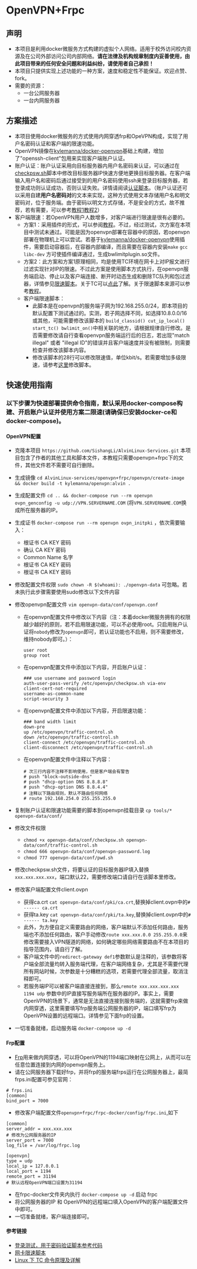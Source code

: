 # OpenVPN+Frpc

## 声明
- 本项目是利用docker微服务方式构建的虚拟个人网络。适用于校外访问校内资源及在公司外部访问公司内部网络。**请在法律及机构规章制度内妥善使用，由此项目带来的任何安全问题和利益纠纷，请使用者自己承担！**
- 本项目只提供实现上述功能的一种方案，速度和稳定性不能保证。欢迎点赞、fork。
- 需要的资源：
  - 一台公网服务器
  - 一台内网服务器

## 方案描述
- 本项目使用docker微服务的方式使用内网穿透frp和OpeVPN构成，实现了用户名密码认证和客户端的限速功能。
- OpenVPN镜像在[kylemanna/docker-openvpn](https://github.com/kylemanna/docker-openvpn)基础上构建，增加了"openssh-client"包用来实现客户端账户认证。
- 账户认证：账户认证采用向目标服务器内用户名密码来认证，可以通过在[checkpsw.sh](https://github.com/SishangLi/AlvinLinux-Services/blob/master/openvpn%2Bfrpc/openvpn/tools/checkpsw.sh)脚本中修改目标服务器IP快速方便地更换目标服务器。在客户端输入用户名和密码后通过接受到的用户名密码使用ssh来登录目标服务器，若登录成功则认证成功，否则认证失败。详情请阅读[认证脚本](https://github.com/SishangLi/AlvinLinux-Services/blob/master/openvpn%2Bfrpc/openvpn/tools/checkpsw.sh)。（账户认证还可以采用自建**用户名密码对**的文本来实现，这种方式使用文本存储用户名和明文密码对，位于服务端。由于密码以明文方式存储，不是安全的方式，故不推荐，若有需要，可以参考[教程1](https://xu3352.github.io/linux/2017/06/08/openvpn-use-username-and-password-authentication)[教程2](https://www.wangfeng.live/2019/09/osxzhmmdl/)）
- 客户端限速：若OpenVPN用户人数增多，对客户端进行限速是很有必要的。
  - 方案1：采用插件的形式，可以参阅[教程](http://www.sskywatcher.com/blog/archives/48)。不过，经过测试，次方案在本项目中测试未通过。可能是因为openvpn部署在容器中的原因，若openvpn部署在物理机上可以尝试。若基于[kylemanna/docker-openvpn](https://github.com/kylemanna/docker-openvpn)使用插件，需要启动容器后，在容器内部编译，而且需要在容器内安装`make` `gcc` `libc-dev` 方可使插件编译通过，生成bwlimitplugin.so文件。
  - 方案2：此方案和方案1原理相同，均是使用TC环境在网卡上对IP报文进行过滤实现针对IP的限速。不过此方案是使用脚本方式执行，在openvpn服务端启动、停止以及客户端连接、断开时动态生成和删除TC队列和包过滤器，详情参见[限速脚本](https://github.com/SishangLi/AlvinLinux-Services/blob/master/openvpn%2Bfrpc/openvpn/tools/traffic-control.sh)。关于TC可以[点此](https://blog.csdn.net/pansaky/article/details/88801249)了解。关于限速脚本来源可以参考[教程](https://serverfault.com/questions/777875/how-to-do-traffic-shaping-rate-limiting-with-tc-per-openvpn-client)。
  - 客户端限速脚本：
    - 此脚本是在openvpn的服务端子网为192.168.255.0/24，即本项目的默认配置下测试通过的。实测，若子网选择不同，如选择10.8.0.0/16或其他，可能需要修改该脚本的 `build_classid() cut_ip_local() start_tc() bwlimit_on()`中相关联的地方，请根据规律自行修改。是否需要修改请自行查看openvpn服务端运行后的日志，若出现"match illegal" 或者 "illegal ID"的错误并且客户端速度并没有被限制，则需要检查并修改该脚本内容。
    - 修改该脚本的28行可以修改限速值，单位kbit/s。若需要增加多级限速，请参考[这里](https://serverfault.com/questions/777875/how-to-do-traffic-shaping-rate-limiting-with-tc-per-openvpn-client)修改脚本。

## 快速使用指南
### 以下步骤为快速部署提供命令指南，默认采用docker-compose构建、开启账户认证并使用方案二限速(请确保已安装docker-ce和docker-compose)。
#### OpenVPN配置
- 克隆本项目 `https://github.com/SishangLi/AlvinLinux-Services.git` 本项目包含了作者的其他工具和脚本文件，本教程只需要openvpn+frpc下的文件，其他文件若不需要可自行删除。
- 生成镜像 `cd AlvinLinux-services/openvpn+frpc/openvpn/create-image && docker build -t kylemanna/openvpn:alvin .`
- 生成配置文件 `cd .. && docker-compose run --rm openvpn ovpn_genconfig -u udp://VPN.SERVERNAME.COM` (将`VPN.SERVERNAME.COM`换成所在服务器的IP。
- 生成证书 `docker-compose run --rm openvpn ovpn_initpki` ，依次需要输入：
  - 根证书 CA KEY 密码
  - 确认 CA KEY 密码
  - Common Name 名字
  - 根证书 CA KEY 密码
  - 根证书 CA KEY 密码
- 修改配置文件权限 `sudo chown -R $(whoami): ./openvpn-data` 可忽略。若未执行此步骤需要使用sudo修改以下文件内容
- 修改openvpn配置文件 `vim openvpn-data/conf/openvpn.conf`
  - 在openvpn配置文件中修改以下内容（注：本着docker微服务拥有的权限越少越好的原则，若不启用限速功能，可以不必使用root。只启用账户认证将`nobody`修改为`openvpn`即可，若认证功能也不启用，则不需要修改，维持nobody即可。）：
    ```
    user root 
    group root
    ```

  - 在openvpn配置文件中添加以下内容，开启账户认证：
    ```
    ### use username and password login
    auth-user-pass-verify /etc/openvpn/checkpsw.sh via-env
    client-cert-not-required
    username-as-common-name
    script-security 3
    ```

  - 在openvpn配置文件中添加以下内容，开启限速功能：
    ```
    ### band width limit
    down-pre
    up /etc/openvpn/traffic-control.sh
    down /etc/openvpn/traffic-control.sh
    client-connect /etc/openvpn/traffic-control.sh
    client-disconnect /etc/openvpn/traffic-control.sh
    ```
  - 在openvpn配置文件中注释以下内容：
    ```
    # 次三行内容不注释不影响使用，但是客户端会有警告
    # push "block-outside-dns"
    # push "dhcp-option DNS 8.8.8.8"
    # push "dhcp-option DNS 8.8.4.4"
    # 注释以下路由规则，默认不路由任何网络
    # route 192.168.254.0 255.255.255.0
    ```
- 复制账户认证和限速功能需要的脚本到openvpn挂载目录 `cp tools/* openvpn-data/conf/`
- 修改文件权限
  - `chmod +x openvpn-data/conf/checkpsw.sh openvpn-data/conf/traffic-control.sh`
  - `chmod 666 openvpn-data/conf/openvpn-password.log`
  - `chmod 777 openvpn-data/conf/pwd.sh`
- 修改checkpsw.sh文件，将要认证的目标服务器IP填入替换`xxx.xxx.xxx.xxx`，端口默认22，需要修改端口请自行在该脚本里修改。
- 修改客户端配置文件client.ovpn
  
  - 获得ca.crt `cat openvpn-data/conf/pki/ca.crt`,替换掉client.ovpn中的`# ------ ca.crt`
  - 获得ta.key `cat openvpn-data/conf/pki/ta.key`,替换掉client.ovpn中的`# ------ ta.key`
  - 此外，为方便自定义需要路由的网络，客户端默认不添加任何路由，服务端也不添加任何路由，客户手动修改`route xxx.xxx.0.0 255.255.0.0`来修改需要接入VPN隧道的网络，如何确定哪些网络需要路由不在本项目的指导范围内，请自行了解。
  - 客户端文件中的`redirect-gateway def1`参数默认是注释的，该参数将客户端全部流量均转入服务端代理，在客户端网络复杂，尤其是不需要代理所有网站时候，次参数是十分糟糕的选项，若需要代理全部流量，取消注释即可。
  - 若服务端IP可以被客户端直接连接到，那么`remote xxx.xxx.xxx.xxx 1194 udp` 参数中的IP直接写服务端所在服务器的IP。事实上，需要OpenVPN的场景下，通常是无法直接连接到服务端的，这就需要frp来做内网穿透，这里需要填写frp服务端公网服务器的IP，端口填写frp为OpenVPN设置的远程端口。详情参见下面frp的设置。
- 一切准备就绪，启动服务端 `docker-compose up -d`

#### Frp配置
- [Frp](https://github.com/fatedier/frp)用来做内网穿透，可以将OpenVPN的1194端口映射在公网上，从而可以在任意位置连接到内网的openvpn服务上。
- 请在公网服务器下载好frp，并将frp的服务端frps运行在公网服务器上，最简frps.ini配置可参见官网：
```
# frps.ini
[common]
bind_port = 7000
```
- 修改客户端配置文件`openvpn+frpc/frpc-docker/config/frpc.ini`,如下

```
[common]
server_addr = xxx.xxx.xxx 
# 修改为公网服务器的IP
server_port = 7000
log_file = /var/log/frpc.log

[openvpn]
type = udp
local_ip = 127.0.0.1
local_port = 1194
remote_port = 31194
# 默认远程OpenVPN端口设置为31194
```
- 在frpc-docker文件夹内执行 `docker-compose up -d` 启动 frpc
- 将公网服务器的IP 和 OpenVPN的远程端口填入OpenVPN的客户端配置文件中即可。
- 一切准备就绪，客户端连接即可。


#### 参考链接

- [登录测试，用于密码验证脚本参考代码](https://blog.csdn.net/dieaixia5129/article/details/86438820)
- [网卡限速脚本](https://serverfault.com/questions/777875/how-to-do-traffic-shaping-rate-limiting-with-tc-per-openvpn-client)
- [Linux 下 TC 命令原理及详解](https://blog.csdn.net/pansaky/article/details/88801249)